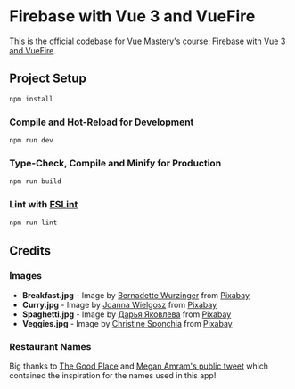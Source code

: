 # Firebase with Vue 3 and VueFire

This is the official codebase for [Vue Mastery](https://www.vuemastery.com)'s course: [Firebase with Vue 3 and VueFire](https://www.vuemastery.com/courses/firebase-with-vue3-and-vuefire).

## Project Setup

```sh
npm install
```

### Compile and Hot-Reload for Development

```sh
npm run dev
```

### Type-Check, Compile and Minify for Production

```sh
npm run build
```

### Lint with [ESLint](https://eslint.org/)

```sh
npm run lint
```

## Credits

### Images

- **Breakfast.jpg** - Image by [Bernadette Wurzinger](https://pixabay.com/users/einladung_zum_essen-3625323/?utm_source=link-attribution&utm_medium=referral&utm_campaign=image&utm_content=1804457) from [Pixabay](https://pixabay.com//?utm_source=link-attribution&utm_medium=referral&utm_campaign=image&utm_content=1804457)
- **Curry.jpg** - Image by [Joanna Wielgosz](https://pixabay.com/users/joannawielgosz-168212/?utm_source=link-attribution&utm_medium=referral&utm_campaign=image&utm_content=7249247) from [Pixabay](https://pixabay.com//?utm_source=link-attribution&utm_medium=referral&utm_campaign=image&utm_content=7249247)
- **Spaghetti.jpg** - Image by [Дарья Яковлева](https://pixabay.com/users/daria-yakovleva-3938704/?utm_source=link-attribution&utm_medium=referral&utm_campaign=image&utm_content=1932466) from [Pixabay](https://pixabay.com//?utm_source=link-attribution&utm_medium=referral&utm_campaign=image&utm_content=1932466)
- **Veggies.jpg** - Image by [Christine Sponchia](https://pixabay.com/users/sponchia-443272/?utm_source=link-attribution&utm_medium=referral&utm_campaign=image&utm_content=2834549) from [Pixabay](https://pixabay.com//?utm_source=link-attribution&utm_medium=referral&utm_campaign=image&utm_content=2834549)

### Restaurant Names

Big thanks to [The Good Place](https://en.wikipedia.org/wiki/The_Good_Place) and [Megan Amram's public tweet](https://twitter.com/meganamram/status/913642289834090497?ref_src=twsrc%5Etfw%7Ctwcamp%5Etweetembed%7Ctwterm%5E913642289834090497%7Ctwgr%5E7cbc2f961655122a2f9944c83ff79b843d0aa9d6%7Ctwcon%5Es1_&ref_url=https%3A%2F%2Fscreencrush.com%2Fthe-good-place-food-pun-restaurants%2F) which contained the inspiration for the names used in this app!
